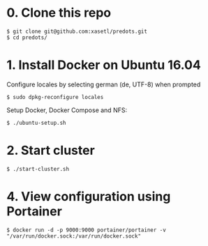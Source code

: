 # 0. Clone this repo
```
$ git clone git@github.com:xasetl/predots.git
$ cd predots/
```

# 1. Install Docker on Ubuntu 16.04
Configure locales by selecting german (de, UTF-8) when prompted
```
$ sudo dpkg-reconfigure locales
```

Setup Docker, Docker Compose and NFS:
```
$ ./ubuntu-setup.sh
```

# 2. Start cluster 
```
$ ./start-cluster.sh
```

# 4. View configuration using Portainer
```
$ docker run -d -p 9000:9000 portainer/portainer -v "/var/run/docker.sock:/var/run/docker.sock"
```
